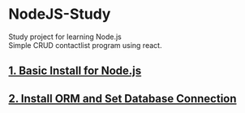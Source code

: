 
# NodeJS-Study
Study project for learning Node.js  
Simple CRUD contactlist program using react.

## [1. Basic Install for Node.js](https://github.com/khndhkx123/NodeJS-Study/wiki/1.-Install-Node.js)
## [2. Install ORM and Set Database Connection](https://github.com/khndhkx123/NodeJS-Study/wiki/2.-Install-ORM-and-Set-Database-Connection)
